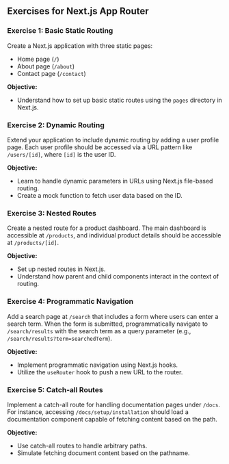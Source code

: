 ## Exercises for Next.js App Router

### Exercise 1: Basic Static Routing
Create a Next.js application with three static pages:
- Home page (`/`)
- About page (`/about`)
- Contact page (`/contact`)

**Objective:**
- Understand how to set up basic static routes using the `pages` directory in Next.js.

### Exercise 2: Dynamic Routing
Extend your application to include dynamic routing by adding a user profile page. Each user profile should be accessed via a URL pattern like `/users/[id]`, where `[id]` is the user ID.

**Objective:**
- Learn to handle dynamic parameters in URLs using Next.js file-based routing.
- Create a mock function to fetch user data based on the ID.

### Exercise 3: Nested Routes
Create a nested route for a product dashboard. The main dashboard is accessible at `/products`, and individual product details should be accessible at `/products/[id]`.

**Objective:**
- Set up nested routes in Next.js.
- Understand how parent and child components interact in the context of routing.

### Exercise 4: Programmatic Navigation
Add a search page at `/search` that includes a form where users can enter a search term. When the form is submitted, programmatically navigate to `/search/results` with the search term as a query parameter (e.g., `/search/results?term=searchedTerm`).

**Objective:**
- Implement programmatic navigation using Next.js hooks.
- Utilize the `useRouter` hook to push a new URL to the router.

### Exercise 5: Catch-all Routes
Implement a catch-all route for handling documentation pages under `/docs`. For instance, accessing `/docs/setup/installation` should load a documentation component capable of fetching content based on the path.

**Objective:**
- Use catch-all routes to handle arbitrary paths.
- Simulate fetching document content based on the pathname.